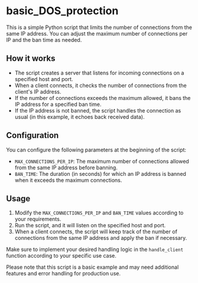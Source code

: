 # basic_DOS_protection

This is a simple Python script that limits the number of connections from the same IP address. You can adjust the maximum number of connections per IP and the ban time as needed.

## How it works

- The script creates a server that listens for incoming connections on a specified host and port.
- When a client connects, it checks the number of connections from the client's IP address.
- If the number of connections exceeds the maximum allowed, it bans the IP address for a specified ban time.
- If the IP address is not banned, the script handles the connection as usual (in this example, it echoes back received data).

## Configuration

You can configure the following parameters at the beginning of the script:

- `MAX_CONNECTIONS_PER_IP`: The maximum number of connections allowed from the same IP address before banning.
- `BAN_TIME`: The duration (in seconds) for which an IP address is banned when it exceeds the maximum connections.

## Usage

1. Modify the `MAX_CONNECTIONS_PER_IP` and `BAN_TIME` values according to your requirements.
2. Run the script, and it will listen on the specified host and port.
3. When a client connects, the script will keep track of the number of connections from the same IP address and apply the ban if necessary.

Make sure to implement your desired handling logic in the `handle_client` function according to your specific use case.

Please note that this script is a basic example and may need additional features and error handling for production use.
